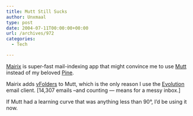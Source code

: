 ```yaml
---
title: Mutt Still Sucks
author: Unxmaal
type: post
date: 2004-07-11T00:00:00+00:00
url: /archives/972
categories:
  - Tech

---
```

[Mairix][1] is super-fast mail-indexing app that might convince me to use [Mutt][2] instead of my beloved [Pine][3]. 

Mairix adds [vFolders][4] to Mutt, which is the only reason I use the [Evolution][5] email client. [14,307 emails &#8211;and counting &#8212; means for a messy inbox.]

If Mutt had a learning curve that was anything less than 90&#176;, I&#8217;d be using it now.

 [1]: http://www.rc0.org.uk/mairix/ "Mairix"
 [2]: http://mutt.blackfish.org.uk/
 [3]: http://www.washington.edu/pine/
 [4]: http://email.about.com/cs/evolutiontips/qt/et111802.htm
 [5]: http://www.novell.com/products/evolution/